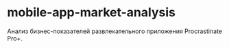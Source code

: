# mobile-app-market-analysis
Анализ бизнес-показателей развлекательного приложения Procrastinate Pro+.
